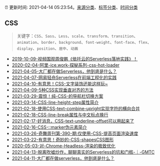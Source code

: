 :alarm_clock: 更新时间: 2021-04-14 05:23:54。[来源分类](../README.md)、[标签分类](../TAGS.md)、[时间分类](../TIMELINE.md)

## CSS


> 关键字：`CSS`、`Sass`、`Less`、`scale`、`transform`、`transition`、`animation`、`border`、`background`、`font-weight`、`font-face`、`flex`、`display`、`position`、`居中`、`动画`



- [2019-10-09-视频围观周俊鹏《依托云的Serverless落地实践》！](https://www.ershicimi.com/p/313049037be2d335de0b13d1f010d9f0) 
- [2020-02-04-阿里-ice.work-探秘系列-css-hot-loader](https://www.ershicimi.com/p/3a72f27dcb1c69bf1a2020a5865a4497) 
- [2021-04-05-大厂都在做Serverless，他到底是什么？](https://www.ershicimi.com/p/d362db632522c185cbbfb9ffa9e4e813) 
- [2021-04-07-网易轻舟Serverless在前端工程化的实践](https://www.ershicimi.com/p/f88524f7f2a9bd951d8694433219db32) 
- [2021-04-10-有意思！CSS-文字装饰还能这样玩~](https://www.ershicimi.com/p/c74a3fb5c15e7db04c2e0a17f9d5ab35) 
- [2021-04-09-5种CSS实现垂直对齐的方法](https://www.ershicimi.com/p/457dfbc57469ce26050daabefa5d67dc) 
- [2021-03-29-震惊！纯-CSS-的导航栏切换方案](https://www.ershicimi.com/p/24ee7b7d656a7eedcb908f477c0efcf5) 
- [2021-03-14-CSS-line-height-step属性简介](https://www.zhangxinxu.com/wordpress/2021/03/css-line-height-step/) 
- [2021-02-18-使用CSS-text-combine-upright实现字符的横向合并](https://www.zhangxinxu.com/wordpress/2021/02/css-text-combine-upright/) 
- [2021-02-18-CSS-line-break属性与中文标点换行](https://www.zhangxinxu.com/wordpress/2021/02/css-line-break/) 
- [2021-02-17-好消息，CSS-text-underline-offset可以用起来了](https://www.zhangxinxu.com/wordpress/2021/02/css-text-underline-offset/) 
- [2021-02-16-CSS-::marker伪元素简介](https://www.zhangxinxu.com/wordpress/2021/02/css-marker-pseudo-element/) 
- [2021-03-26-奇舞周刊第-390-期:仅使用-CSS-提高页面渲染速度](https://www.ershicimi.com/p/db30b5d3af95d755b824d03ea832f560) 
- [2021-03-22-有意思！奇妙的-CSS-shapesCSS图形](https://www.ershicimi.com/p/5c0b973327976e2292be4918e05f9026) 
- [2020-05-03-对-Chrome-Headless-渲染的极致优化](https://www.ershicimi.com/p/750cc36a62dc2f4be88144714fde4887) 
- [2021-04-13-脱离吹嘘炒作，聊聊真实的Serverless的坑和门槛-｜-GMTC](https://www.ershicimi.com/p/379507aeb3e86c4a2e328b4e679ea7fc) 
- [2021-04-11-大厂都在做serverless，他到底是什么？](https://www.ershicimi.com/p/133280d357c2d7f18d0cc925d6df078f) 